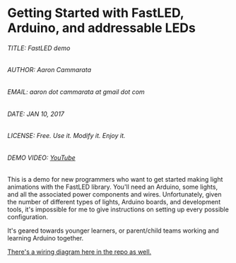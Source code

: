 # Getting Started with FastLED, Arduino, and addressable LEDs
###### TITLE: FastLED demo
###### AUTHOR: Aaron Cammarata
###### EMAIL: aaron dot cammarata at gmail dot com
###### DATE: JAN 10, 2017
###### LICENSE: Free. Use it. Modify it. Enjoy it.
###### DEMO VIDEO: [YouTube](https://www.youtube.com/watch?v=y_TWD734Gig)

This is a demo for new programmers who want to get started making light animations with the FastLED library.
You'll need an Arduino, some lights, and all the associated power components and wires.
Unfortunately, given the number of different types of lights, Arduino boards, and development tools, it's
impossible for me to give instructions on setting up every possible configuration.

It's geared towards younger learners, or parent/child teams working and learning Arduino together.

[There's a wiring diagram here in the repo as well.](FastLED_Demo1/FastLED_Demo1_Wiring_Diagram.png)